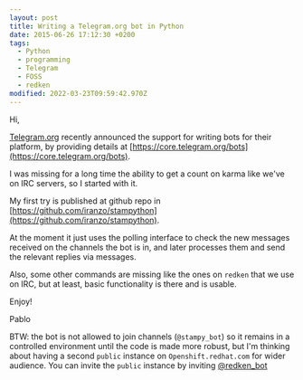 ```yaml
---
layout: post
title: Writing a Telegram.org bot in Python
date: 2015-06-26 17:12:30 +0200
tags:
  - Python
  - programming
  - Telegram
  - FOSS
  - redken
modified: 2022-03-23T09:59:42.970Z
---
```


Hi,

[Telegram.org](http://telegram.org) recently announced the support for writing bots for their platform, by providing details at [https://core.telegram.org/bots](https://core.telegram.org/bots).

I was missing for a long time the ability to get a count on karma like we've on
IRC servers, so I started with it.

My first try is published at github repo in [https://github.com/iranzo/stampython](https://github.com/iranzo/stampython).

At the moment it just uses the polling interface to check the new messages received on the channels the bot is in, and later processes them and send the relevant replies via messages.

Also, some other commands are missing like the ones on `redken` that we use on IRC, but at least, basic functionality is there and is usable.

Enjoy!

Pablo

BTW: the bot is not allowed to join channels (`@stampy_bot`) so it remains in a controlled environment until the code is made more robust, but I'm thinking about having a second `public` instance on `Openshift.redhat.com` for wider audience.
You can invite the `public` instance by inviting [@redken_bot](https://t.me/redken_bot)
